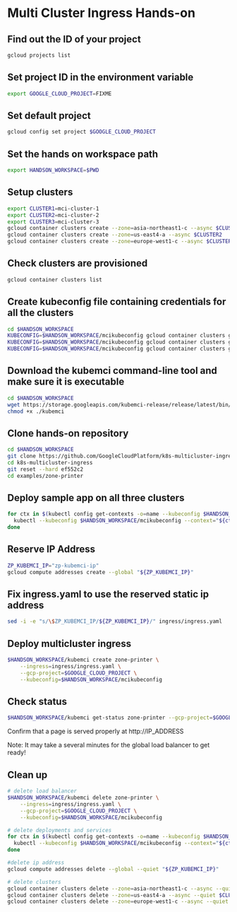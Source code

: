 # Multi Cluster Ingress Hands-on

## Find out the ID of your project
```bash
gcloud projects list
```

## Set project ID in the environment variable
```bash
export GOOGLE_CLOUD_PROJECT=FIXME
```

## Set default project
```bash
gcloud config set project $GOOGLE_CLOUD_PROJECT
```

## Set the hands on workspace path
```bash
export HANDSON_WORKSPACE=$PWD
```

## Setup clusters
```bash
export CLUSTER1=mci-cluster-1
export CLUSTER2=mci-cluster-2
export CLUSTER3=mci-cluster-3
gcloud container clusters create --zone=asia-northeast1-c --async $CLUSTER1
gcloud container clusters create --zone=us-east4-a --async $CLUSTER2
gcloud container clusters create --zone=europe-west1-c --async $CLUSTER3
```

## Check clusters are provisioned
```bash
gcloud container clusters list
```

## Create kubeconfig file containing credentials for all the clusters
```bash
cd $HANDSON_WORKSPACE
KUBECONFIG=$HANDSON_WORKSPACE/mcikubeconfig gcloud container clusters get-credentials --zone=asia-northeast1-c $CLUSTER1
KUBECONFIG=$HANDSON_WORKSPACE/mcikubeconfig gcloud container clusters get-credentials --zone=us-east4-a $CLUSTER2
KUBECONFIG=$HANDSON_WORKSPACE/mcikubeconfig gcloud container clusters get-credentials --zone=europe-west1-c $CLUSTER3
```


## Download the kubemci command-line tool and make sure it is executable
```bash
cd $HANDSON_WORKSPACE
wget https://storage.googleapis.com/kubemci-release/release/latest/bin/linux/amd64/kubemci
chmod +x ./kubemci
```


## Clone hands-on repository
```bash
cd $HANDSON_WORKSPACE
git clone https://github.com/GoogleCloudPlatform/k8s-multicluster-ingress.git
cd k8s-multicluster-ingress
git reset --hard ef552c2
cd examples/zone-printer
```

## Deploy sample app on all three clusters
```bash
for ctx in $(kubectl config get-contexts -o=name --kubeconfig $HANDSON_WORKSPACE/mcikubeconfig); do
  kubectl --kubeconfig $HANDSON_WORKSPACE/mcikubeconfig --context="${ctx}" create -f manifests/
done
```

## Reserve IP Address
```bash
ZP_KUBEMCI_IP="zp-kubemci-ip"
gcloud compute addresses create --global "${ZP_KUBEMCI_IP}"
```

## Fix ingress.yaml to use the reserved static ip address
```bash
sed -i -e "s/\$ZP_KUBEMCI_IP/${ZP_KUBEMCI_IP}/" ingress/ingress.yaml
```


## Deploy multicluster ingress
```bash
$HANDSON_WORKSPACE/kubemci create zone-printer \
    --ingress=ingress/ingress.yaml \
    --gcp-project=$GOOGLE_CLOUD_PROJECT \
    --kubeconfig=$HANDSON_WORKSPACE/mcikubeconfig
```

## Check status
```bash
$HANDSON_WORKSPACE/kubemci get-status zone-printer --gcp-project=$GOOGLE_CLOUD_PROJECT
```
Confirm that a page is served properly at http://IP_ADDRESS

Note: It may take a several minutes for the global load balancer to get ready!

## Clean up
```bash
# delete load balancer
$HANDSON_WORKSPACE/kubemci delete zone-printer \
    --ingress=ingress/ingress.yaml \
    --gcp-project=$GOOGLE_CLOUD_PROJECT \
    --kubeconfig=$HANDSON_WORKSPACE/mcikubeconfig

# delete deployments and services
for ctx in $(kubectl config get-contexts -o=name --kubeconfig $HANDSON_WORKSPACE/mcikubeconfig); do
  kubectl --kubeconfig $HANDSON_WORKSPACE/mcikubeconfig --context="${ctx}" delete -f manifests/
done

#delete ip address
gcloud compute addresses delete --global --quiet "${ZP_KUBEMCI_IP}"

# delete clusters
gcloud container clusters delete --zone=asia-northeast1-c --async --quiet $CLUSTER1
gcloud container clusters delete --zone=us-east4-a --async --quiet $CLUSTER2
gcloud container clusters delete --zone=europe-west1-c --async --quiet $CLUSTER3

```
